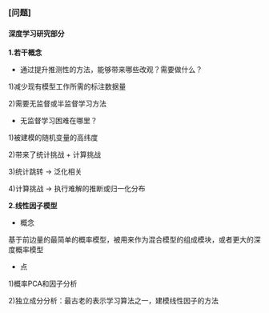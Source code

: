 ### [问题]

#### 深度学习研究部分

**1.若干概念**

- 通过提升推测性的方法，能够带来哪些改观？需要做什么？

1)减少现有模型工作所需的标注数据量

2)需要无监督或半监督学习方法

- 无监督学习困难在哪里？

1)被建模的随机变量的高纬度

2)带来了统计挑战 + 计算挑战

3)统计跳转 → 泛化相关

4)计算挑战 → 执行难解的推断或归一化分布

**2.线性因子模型**

- 概念

基于前边量的最简单的概率模型，被用来作为混合模型的组成模块，或者更大的深度概率模型

- 点

1)概率PCA和因子分析

2)独立成分分析：最古老的表示学习算法之一，建模线性因子的方法